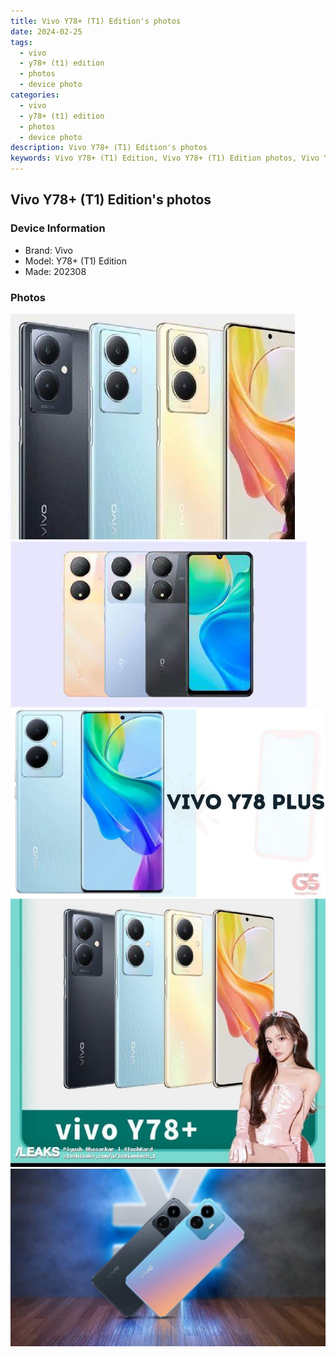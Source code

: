 ```yaml
---
title: Vivo Y78+ (T1) Edition's photos
date: 2024-02-25
tags: 
  - vivo
  - y78+ (t1) edition
  - photos
  - device photo
categories: 
  - vivo
  - y78+ (t1) edition
  - photos
  - device photo
description: Vivo Y78+ (T1) Edition's photos
keywords: Vivo Y78+ (T1) Edition, Vivo Y78+ (T1) Edition photos, Vivo Y78+ (T1) Edition device photo
---
```


## Vivo Y78+ (T1) Edition's photos

### Device Information

- Brand: Vivo
- Model: Y78+ (T1) Edition
- Made: 202308

### Photos

![/images/best-assets/devices/vivo/vivo-y78plus-(t1)-edition/1.jpg](/images/best-assets/devices/vivo/vivo-y78plus-(t1)-edition/1.jpg)
![/images/best-assets/devices/vivo/vivo-y78plus-(t1)-edition/2.jpg](/images/best-assets/devices/vivo/vivo-y78plus-(t1)-edition/2.jpg)
![/images/best-assets/devices/vivo/vivo-y78plus-(t1)-edition/3.jpg](/images/best-assets/devices/vivo/vivo-y78plus-(t1)-edition/3.jpg)
![/images/best-assets/devices/vivo/vivo-y78plus-(t1)-edition/4.jpg](/images/best-assets/devices/vivo/vivo-y78plus-(t1)-edition/4.jpg)
![/images/best-assets/devices/vivo/vivo-y78plus-(t1)-edition/5.jpg](/images/best-assets/devices/vivo/vivo-y78plus-(t1)-edition/5.jpg)
